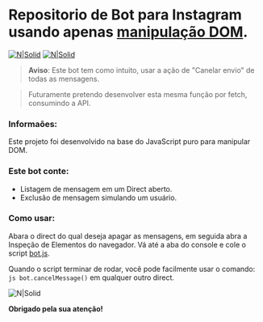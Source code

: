 # Repositorio de Bot para Instagram usando apenas [manipulação DOM](https://developer.mozilla.org/pt-BR/docs/Web/API/Document_Object_Model).

[![N|Solid](https://cdn.discordapp.com/attachments/631607183301148672/724397007170568313/paypal.png)](https://www.paypal.com/cgi-bin/webscr?cmd=_donations&business=fabinhoec2210@gmail.com&item_name=F%C3%A1bio&currency_code=BRL)  [![N|Solid](https://cdn.discordapp.com/attachments/631607183301148672/724397005543178270/picpay.png)](https://app.picpay.com/user/smuu)

> **Aviso**: Este bot tem como intuito, usar a ação de "Canelar envio" de todas as mensagens.

> Futuramente pretendo desenvolver esta mesma função por fetch, consumindo a API.

### Informaões:
 Este projeto foi desenvolvido na base do JavaScript puro para manipular DOM.
 

### Este bot conte:
- Listagem de mensagem em um Direct aberto.
- Exclusão de mensagem simulando um usuário. 


### Como usar:
Abara o direct do qual deseja apagar as mensagens, em seguida abra a Inspeção de Elementos do navegador.
Vá até a aba do console e cole o script [bot.js](/bot.js).

Quando o script terminar de rodar, você pode facilmente usar o comando: ```js bot.cancelMessage()``` em qualquer outro direct.

![N|Solid](https://imgur.com/9xl3l48.gif)



**Obrigado pela sua atenção!**
	
